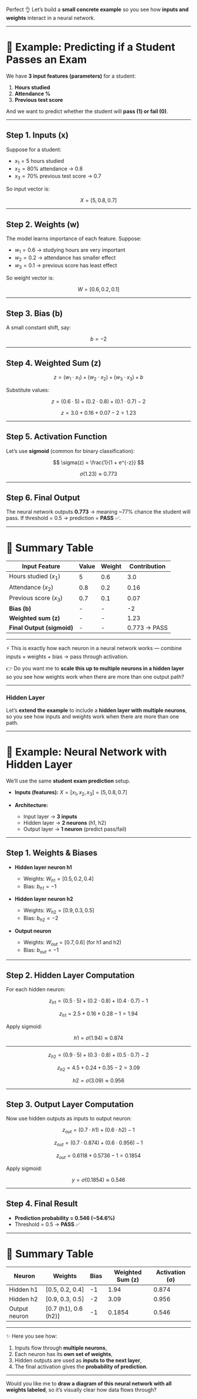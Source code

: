 Perfect 👌 Let’s build a **small concrete example** so you see how **inputs and weights** interact in a neural network.

---

# 🎯 Example: Predicting if a Student Passes an Exam

We have **3 input features (parameters)** for a student:

1. **Hours studied**
2. **Attendance %**
3. **Previous test score**

And we want to predict whether the student will **pass (1) or fail (0)**.

---

## Step 1. Inputs (x)

Suppose for a student:

* $x_1 = 5$ hours studied
* $x_2 = 80\%$ attendance → $0.8$
* $x_3 = 70\%$ previous test score → $0.7$

So input vector is:

$$
X = [5, 0.8, 0.7]
$$

---

## Step 2. Weights (w)

The model learns importance of each feature. Suppose:

* $w_1 = 0.6$ → studying hours are very important
* $w_2 = 0.2$ → attendance has smaller effect
* $w_3 = 0.1$ → previous score has least effect

So weight vector is:

$$
W = [0.6, 0.2, 0.1]
$$

---

## Step 3. Bias (b)

A small constant shift, say:

$$
b = -2
$$

---

## Step 4. Weighted Sum (z)

$$
z = (w_1 \cdot x_1) + (w_2 \cdot x_2) + (w_3 \cdot x_3) + b
$$

Substitute values:

$$
z = (0.6 \cdot 5) + (0.2 \cdot 0.8) + (0.1 \cdot 0.7) - 2
$$

$$
z = 3.0 + 0.16 + 0.07 - 2 = 1.23
$$

---

## Step 5. Activation Function

Let’s use **sigmoid** (common for binary classification):

$$
\sigma(z) = \frac{1}{1 + e^{-z}}
$$

$$
\sigma(1.23) \approx 0.773
$$

---

## Step 6. Final Output

The neural network outputs **0.773** → meaning \~77% chance the student will pass.
If threshold = 0.5 → prediction = **PASS** ✅.

---

# 🔹 Summary Table

| Input Feature              | Value | Weight | Contribution |
| -------------------------- | ----- | ------ | ------------ |
| Hours studied ($x_1$)      | 5     | 0.6    | 3.0          |
| Attendance ($x_2$)         | 0.8   | 0.2    | 0.16         |
| Previous score ($x_3$)     | 0.7   | 0.1    | 0.07         |
| **Bias (b)**               | -     | -      | -2           |
| **Weighted sum (z)**       | -     | -      | 1.23         |
| **Final Output (sigmoid)** | -     | -      | 0.773 → PASS |

---

⚡ This is exactly how each neuron in a neural network works — combine inputs × weights + bias → pass through activation.

👉 Do you want me to **scale this up to multiple neurons in a hidden layer** so you see how weights work when there are more than one output path?

---
### Hidden Layer

 Let’s **extend the example** to include a **hidden layer with multiple neurons**, so you see how inputs and weights work when there are more than one path.

---

# 🎯 Example: Neural Network with Hidden Layer

We’ll use the same **student exam prediction** setup.

* **Inputs (features):**
  $X = [x_1, x_2, x_3] = [5, 0.8, 0.7]$

* **Architecture:**

  * Input layer → **3 inputs**
  * Hidden layer → **2 neurons** (h1, h2)
  * Output layer → **1 neuron** (predict pass/fail)

---

## Step 1. Weights & Biases

* **Hidden layer neuron h1**

  * Weights: $W_{h1} = [0.5, 0.2, 0.4]$
  * Bias: $b_{h1} = -1$

* **Hidden layer neuron h2**

  * Weights: $W_{h2} = [0.9, 0.3, 0.5]$
  * Bias: $b_{h2} = -2$

* **Output neuron**

  * Weights: $W_{out} = [0.7, 0.6]$ (for h1 and h2)
  * Bias: $b_{out} = -1$

---

## Step 2. Hidden Layer Computation

For each hidden neuron:

$$
z_{h1} = (0.5 \cdot 5) + (0.2 \cdot 0.8) + (0.4 \cdot 0.7) - 1
$$

$$
z_{h1} = 2.5 + 0.16 + 0.28 - 1 = 1.94
$$

Apply sigmoid:

$$
h1 = \sigma(1.94) \approx 0.874
$$

---

$$
z_{h2} = (0.9 \cdot 5) + (0.3 \cdot 0.8) + (0.5 \cdot 0.7) - 2
$$

$$
z_{h2} = 4.5 + 0.24 + 0.35 - 2 = 3.09
$$

$$
h2 = \sigma(3.09) \approx 0.956
$$

---

## Step 3. Output Layer Computation

Now use hidden outputs as inputs to output neuron:

$$
z_{out} = (0.7 \cdot h1) + (0.6 \cdot h2) - 1
$$

$$
z_{out} = (0.7 \cdot 0.874) + (0.6 \cdot 0.956) - 1
$$

$$
z_{out} = 0.6118 + 0.5736 - 1 = 0.1854
$$

Apply sigmoid:

$$
y = \sigma(0.1854) \approx 0.546
$$

---

## Step 4. Final Result

* **Prediction probability = 0.546 (\~54.6%)**
* Threshold = 0.5 → **PASS** ✅

---

# 🔹 Summary Table

| Neuron        | Weights               | Bias | Weighted Sum (z) | Activation (σ) |
| ------------- | --------------------- | ---- | ---------------- | -------------- |
| Hidden h1     | \[0.5, 0.2, 0.4]      | -1   | 1.94             | 0.874          |
| Hidden h2     | \[0.9, 0.3, 0.5]      | -2   | 3.09             | 0.956          |
| Output neuron | \[0.7 (h1), 0.6 (h2)] | -1   | 0.1854           | 0.546          |

---

✨ Here you see how:

1. Inputs flow through **multiple neurons**,
2. Each neuron has its **own set of weights**,
3. Hidden outputs are used as **inputs to the next layer**,
4. The final activation gives the **probability of prediction**.

---

Would you like me to **draw a diagram of this neural network with all weights labeled**, so it’s visually clear how data flows through?

